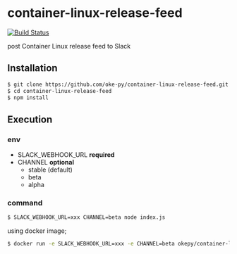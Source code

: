 # container-linux-release-feed

[![Build Status](https://travis-ci.org/oke-py/container-linux-release-feed.svg?branch=master)](https://travis-ci.org/oke-py/container-linux-release-feed)

post Container Linux release feed to Slack

## Installation

```bash
$ git clone https://github.com/oke-py/container-linux-release-feed.git
$ cd container-linux-release-feed
$ npm install
```

## Execution

### env

- SLACK_WEBHOOK_URL **required**
- CHANNEL **optional**
  - stable (default)
  - beta
  - alpha

### command

```bash
$ SLACK_WEBHOOK_URL=xxx CHANNEL=beta node index.js
```

using docker image;

```bash
$ docker run -e SLACK_WEBHOOK_URL=xxx -e CHANNEL=beta okepy/container-linux-release-feed
```
